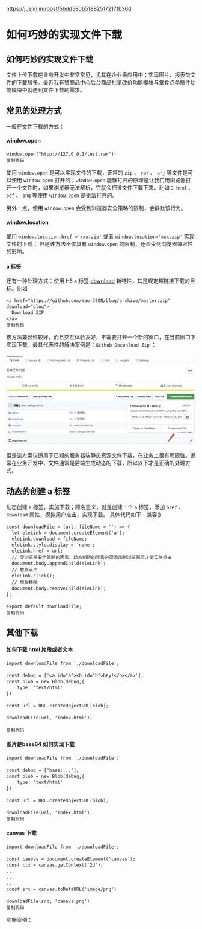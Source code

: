https://juejin.im/post/5bdd58db51882517217fb36d



# 如何巧妙的实现文件下载

## 如何巧妙的实现文件下载

文件上传下载在业务开发中非常常见，尤其在企业级应用中；实现图片、报表类文件的下载居多。最近我有赞商品中心后台商品批量改价功能模块与堂食点单插件功能模块中就遇到文件下载的需求。

## 常见的处理方式

一般在文件下载的方式：

#### window.open

```
window.open("htpp://127.0.0.1/test.rar");
复制代码
```

使用 `window.open` 是可以实现文件的下载，正常的 `zip` 、 `rar` 、 `arj` 等文件是可以使用 `window.open` 打开的；`window.open` 能够打开的原理是让我门用浏览器打开一个文件时，如果浏览器无法解析，它就会把该文件下载下来。比如： `html` 、 `pdf` 、 `png` 等使用 `window.open` 是无法打开的。

另外一点，使用 `window.open` 会受到浏览器安全策略的限制，会静默该行为。

#### window.location

使用 `window.location.href ='xxx.zip'` 或者 `window.location='xxx.zip'` 实现文件的下载； 但是该方法不仅具有 `window.open` 的限制，还会受到浏览器兼容性的影响。

#### a 标签

还有一种处理方式：使用 H5 `a` 标签 [download](https://www.zhangxinxu.com/wordpress/2016/04/know-about-html-download-attribute/) 新特性，其是规定超链接下载的目标。比如

```
<a href="https://github.com/Yao-JSON/blog/archive/master.zip" download="blog">
  Download ZIP
</a>
复制代码
```

该方法兼容性较好，而且交互体验友好，不需要打开一个新的窗口，在当前窗口下实现下载。最具代表性的解决案例是：`Github Docunload Zip` ；



![image.png | left | 827x397](文件下载.assets/16851d1707079022)



但是该方案仅适用于已知的服务器端静态资源文件下载，在业务上很有局限性。通常在业务开发中，文件通常是后端生成动态的下载，所以以下才是正确的处理方式。

## 动态的创建 a 标签

动态创建 `a` 标签，实施下载；顾名思义，就是创建一个 `a` 标签，添加 `href` 、 `download` 属性，模拟用户点击，实现下载。 具体代码如下：兼容()

```
const downloadFile = (url, fileName = '') => {
  let eleLink = document.createElement('a');
  eleLink.download = fileName;
  eleLink.style.display = 'none';
  eleLink.href = url;
  // 受浏览器安全策略的因素，动态创建的元素必须添加到浏览器后才能实施点击
  document.body.appendChild(eleLink);
  // 触发点击  
  eleLink.click();
  // 然后移除
  document.body.removeChild(eleLink);
};

export default downloadFile;
复制代码
```

## 其他下载

#### 如何下载 html 片段或者文本

```
import downloadFile from './downloadFile';

const debug = ['<a id="a"><b id="b">hey!</b></a>'];
const blob = new Blob(debug,{
    type: 'text/html'
})

const url = URL.createObjectURL(blob);

downloadFile(url, 'index.html');

复制代码
```

#### 图片是base64 如何实现下载

```
import downloadFile from './downloadFile';

const debug = ['base:...'];
const blob = new Blob(debug,{
    type: 'text/html'
})

const url = URL.createObjectURL(blob);

downloadFile(url, 'index.html');
复制代码
```

#### canvas 下载

```
import downloadFile from './downloadFile';

const canvas = document.createElement('canvas');
const ctx = canvas.getContext('2d');
...
...
...
const src = canvas.toDataURL('image/png')

downloadFile(src, 'canavs.png')
复制代码
```

实施案例：